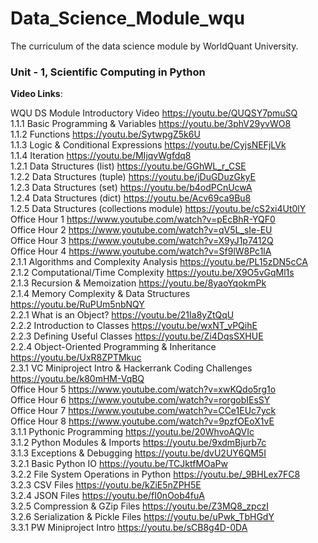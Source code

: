 # Data_Science_Module_wqu
The curriculum of the data science module by WorldQuant University.  

### Unit - 1, Scientific Computing in Python  
**Video Links**:  
  
WQU DS Module Introductory Video	https://youtu.be/QUQSY7pmuSQ  
1.1.1 Basic Programming & Variables	https://youtu.be/3phV29yvWO8  
1.1.2 Functions	https://youtu.be/SytwpgZ5k6U  
1.1.3 Logic & Conditional Expressions	https://youtu.be/CyjsNEFjLVk  
1.1.4 Iteration	https://youtu.be/MIjqvWgfdq8  
1.2.1 Data Structures (list)	https://youtu.be/GGhWL_r_CSE  
1.2.2 Data Structures (tuple)	https://youtu.be/jDuGDuzGkyE  
1.2.3 Data Structures (set)	https://youtu.be/b4odPCnUcwA  
1.2.4 Data Structures (dict)	https://youtu.be/Acv69ca9Bu8  
1.2.5 Data Structures (collections module)	https://youtu.be/cS2xi4Ut0lY  
Office Hour 1	https://www.youtube.com/watch?v=pEcBhR-YQF0  
Office Hour 2	https://www.youtube.com/watch?v=qV5L_sIe-EU  
Office Hour 3	https://www.youtube.com/watch?v=X9yJ1p7412Q  
Office Hour 4	https://www.youtube.com/watch?v=Sf9lW8Pc1lA  
2.1.1 Algorithms and Complexity Analysis	https://youtu.be/PL15zDN5cCA  
2.1.2 Computational/Time Complexity	https://youtu.be/X9O5vGqMl1s  
2.1.3 Recursion & Memoization	https://youtu.be/8yaoYqokmPk  
2.1.4 Memory Complexity & Data Structures	https://youtu.be/RuPUm5nbNQY  
2.2.1 What is an Object?	https://youtu.be/21Ia8yZtQqU  
2.2.2 Introduction to Classes	https://youtu.be/wxNT_vPQihE  
2.2.3 Defining Useful Classes	https://youtu.be/Zi4DqsSXHUE  
2.2.4 Object-Oriented Programming & Inheritance	https://youtu.be/UxR8ZPTMkuc  
2.3.1 VC Miniproject Intro & Hackerrank Coding Challenges	https://youtu.be/k80mHM-VqBQ  
Office Hour 5	https://www.youtube.com/watch?v=xwKQdo5rg1o  
Office Hour 6	https://www.youtube.com/watch?v=rorgobIEsSY  
Office Hour 7	https://www.youtube.com/watch?v=CCe1EUc7yck  
Office Hour 8	https://www.youtube.com/watch?v=9pzfOEoX1vE  
3.1.1 Pythonic Programming	https://youtu.be/20WhvoAQVIc  
3.1.2 Python Modules & Imports	https://youtu.be/9xdmBjurb7c  
3.1.3 Exceptions & Debugging	https://youtu.be/dvU2UY6QM5I  
3.2.1 Basic Python IO	https://youtu.be/TCJktfMOaPw  
3.2.2 File System Operations in Python	https://youtu.be/_9BHLex7FC8  
3.2.3 CSV Files	https://youtu.be/kZiE5nZPH5E  
3.2.4 JSON Files	https://youtu.be/fI0nOob4fuA  
3.2.5 Compression & GZip Files	https://youtu.be/Z3MQ8_zpczI  
3.2.6 Serialization & Pickle Files	https://youtu.be/uPwk_TbHGdY  
3.3.1 PW Miniproject Intro	https://youtu.be/sCB8g4D-0DA  

